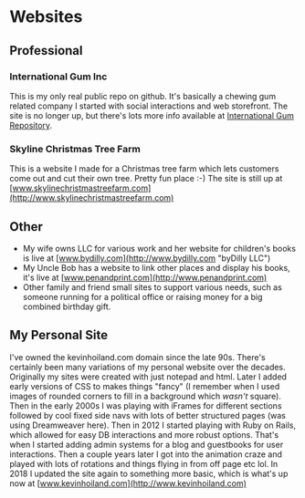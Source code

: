 # Websites

## Professional

### International Gum Inc
This is my only real public repo on github. It's basically a chewing gum related company I started with social interactions and web storefront. The site is no longer up, but there's lots more info available at [International Gum Repository](https://github.com/kevin-hoiland/intlgum "Intl Gum").

### Skyline Christmas Tree Farm
This is a website I made for a Christmas tree farm which lets customers come out and cut their own tree. Pretty fun place :-) The site is still up at [www.skylinechristmastreefarm.com](http://www.skylinechristmastreefarm.com)

## Other

* My wife owns LLC for various work and her website for children's books is live at [www.bydilly.com](http://www.bydilly.com "byDilly LLC")
* My Uncle Bob has a website to link other places and display his books, it's live at [www.penandprint.com](http://www.penandprint.com)
* Other family and friend small sites to support various needs, such as someone running for a political office or raising money for a big combined birthday gift.

## My Personal Site

I've owned the kevinhoiland.com domain since the late 90s. There's certainly been many variations of my personal website over the decades.  Originally my sites were created with just notepad and html. Later I added early versions of CSS to makes things "fancy" (I remember when I used images of rounded corners to fill in a background which _wasn't_ square). Then in the early 2000s I was playing with iFrames for different sections followed by cool fixed side navs with lots of better structured pages (was using Dreamweaver here).  Then in 2012 I started playing with Ruby on Rails, which allowed for easy DB interactions and more robust options. That's when I started adding admin systems for a blog and guestbooks for user interactions.  Then a couple years later I got into the animation craze and played with lots of rotations and things flying in from off page etc lol.  In 2018 I updated the site again to something more basic, which is what's up now at [www.kevinhoiland.com](http://www.kevinhoiland.com)
